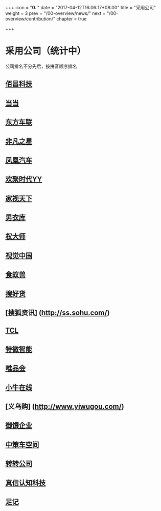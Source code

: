 +++
icon = "<b>0. </b>"
date = "2017-04-12T16:06:17+08:00"
title = "采用公司"
weight = 3
prev = "/00-overview/news/"
next = "/00-overview/contribution/"
chapter = true

+++

# 采用公司（统计中）

公司排名不分先后，按拼音顺序排名

## [佰昌科技](http://www.sdbaichang.com/)

## [当当](http://www.dangdang.com/)

## [东方车联](http://www.dongfang789.com/)

## [非凡之星](http://www.ffzxnet.com/)

## [凤凰汽车](http://auto.ifeng.com/)

## [欢聚时代YY](http://www.yy.com/)

## [家视天下](http://www.hiveview.com/)

## [男衣库](http://www.nanyiku.com/)

## [权大师](http://www.quandashi.com/)

## [视觉中国](https://500px.me/)

## [食蚁兽](http://www.41soo.com/)

## [搜好货](http://www.912688.com/)

## [搜狐资讯] (http://ss.sohu.com/)

## [TCL](http://www.tcl.com/)

## [特微智能](http://www.trawe.cn/)

## [唯品会](http://www.vip.com/)

## [小牛在线](https://www.xiaoniu88.com/)

## [义乌购] (http://www.yiwugou.com/)

## [御馔企业](http://www.uzengroup.com/)

## [中策车空间](http://www.zcckj.com/)

## [转转公司](http://www.zhuanzhuan.com/)

## [真信认知科技](http://www.zhenxinsafe.com/)

## [足记](http://www.fotoplace.cc/)
